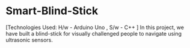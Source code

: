 # Smart-Blind-Stick
[Technologies Used: H/w - Arduino Uno , S/w - C++ ]
In this project, we have built a blind-stick for visually challenged people to navigate using ultrasonic sensors.
